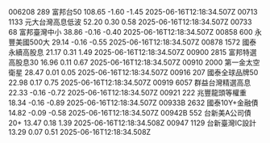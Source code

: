 006208	289	富邦台50	108.65	-1.60	-1.45	2025-06-16T12:18:34.507Z
00713	1133	元大台灣高息低波	52.20	0.30	0.58	2025-06-16T12:18:34.507Z
00733	68	富邦臺灣中小	38.86	-0.16	-0.40	2025-06-16T12:18:34.507Z
00858	600	永豐美國500大	29.14	-0.16	-0.55	2025-06-16T12:18:34.507Z
00878	1572	國泰永續高股息	21.17	0.31	1.49	2025-06-16T12:18:34.507Z
00900	2815	富邦特選高股息30	16.96	0.11	0.67	2025-06-16T12:18:34.507Z
00910	2000	第一金太空衛星	28.47	0.01	0.05	2025-06-16T12:18:34.507Z
00916	207	國泰全球品牌50	22.98	0.17	0.75	2025-06-16T12:18:34.507Z
00919	6057	群益台灣精選高息	22.33	-0.16	-0.72	2025-06-16T12:18:34.507Z
00921	222	兆豐龍頭等權重	18.34	-0.16	-0.89	2025-06-16T12:18:34.507Z
00933B	2632	國泰10Y+金融債	14.82	-0.09	-0.58	2025-06-16T12:18:34.507Z
00942B	552	台新美A公司債20+	13.47	0.18	1.39	2025-06-16T12:18:34.508Z
00947	1129	台新臺灣IC設計	13.29	0.07	0.51	2025-06-16T12:18:34.508Z